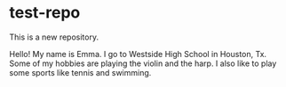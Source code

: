 # test-repo
This is a new repository.


Hello! My name is Emma. I go to Westside High School in Houston, Tx. 
Some of my hobbies are playing the violin and the harp. I also like to play some sports like tennis and swimming. 
